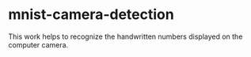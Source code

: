 # mnist-camera-detection
This work helps to recognize the handwritten numbers displayed on the computer camera.
